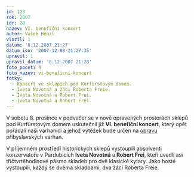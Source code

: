 ```yaml
---
id: 123
rok: 2007
idr: 28
nazev: VI. benefiční koncert
autor: Vašek Henzl
vlozil: 1
datum: '8.12.2007 21:27'
datum_iso: '2007-12-08 21:27:35'
upravil: 1
upravil_datum: '8.12.2007 21:28'
foto_pocet: 4
foto_nazev: vi-beneficni-koncert
fotky:
  - Koncert ve sklepích pod Kurfürstovým domem.
  - Iveta Novotná a žáci Roberta Freie.
  - Iveta Novotná a Robert Frei.
  - Iveta Novotná a Robert Frei.
---
```

<!-- Generated by XStandard version 2.0.0.0 on 2007-12-08T21:28:37 -->

<p>V sobotu 8. prosince v podvečer se v nově opravených prostorách sklepů pod Kurfürstovým domem uskutečnil již <strong>VI. benefiční koncert</strong>, který opět pořádali naši varhaníci a jehož výtěžek bude určen na <a href="/varhany">opravu</a> přibyslavských varhan.</p>
<p>V příjemném prostředí historických sklepů vystoupili absolventi konzervatoře v Pardubicích <strong>Iveta Novotná</strong> a <strong>Robert Frei</strong>, kteří uvedli asi třičtvrtěhodinové pásmo skladeb pro dvě klasické kytary. Jako hosté vystoupili, každý se dvěma skladbami, dva žáci Roberta Freie.</p>
